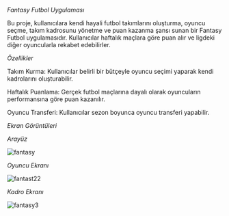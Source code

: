 *Fantasy Futbol Uygulaması*


Bu proje, kullanıcılara kendi hayali futbol takımlarını oluşturma, oyuncu seçme, takım kadrosunu yönetme ve puan kazanma şansı sunan bir Fantasy Futbol uygulamasıdır. Kullanıcılar haftalık maçlara göre puan alır ve ligdeki diğer oyuncularla rekabet edebilirler.

*Özellikler*

Takım Kurma: Kullanıcılar belirli bir bütçeyle oyuncu seçimi yaparak kendi kadrolarını oluşturabilir.

Haftalık Puanlama: Gerçek futbol maçlarına dayalı olarak oyuncuların performansına göre puan kazanılır.

Oyuncu Transferi: Kullanıcılar sezon boyunca oyuncu transferi yapabilir.

*Ekran Görüntüleri*

*Arayüz*

![fantasy](https://github.com/user-attachments/assets/8e82feb4-ae7c-47ad-93fd-5d23177af6ee)

*Oyuncu Ekranı*

![fantast22](https://github.com/user-attachments/assets/c6d950ae-a32c-4fd0-9d5c-69e36c8807e7)

*Kadro Ekranı*

![fantasy3](https://github.com/user-attachments/assets/9ce6e69a-b8fe-402e-9724-3405cf7303fb)
